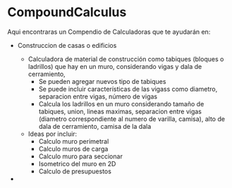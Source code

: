 # CompoundCalculus
Aqui encontraras un Compendio de Calculadoras que te ayudarán en:

- Construccion de casas o edificios
  + Calculadora de material de construcción como tabiques (bloques o ladrillos) que hay en un muro, considerando vigas y dala de cerramiento,
    * Se pueden agregar nuevos tipo de tabiques
    * Se puede incluir características de las vigass como diametro, separacion entre vigas, número de vigas
    * Calcula los ladrillos en un muro considerando tamaño de tabiques, union, lineas maximas, separacion entre vigas (diametro correspondiente
      al numero de varilla, camisa), alto de dala de cerramiento, camisa de la dala
  + Ideas por incluir:
    * Calculo muro perimetral
    * Calculo muros de carga
    * Calculo muro para seccionar
    * Isometrico del muro en 2D
    * Calculo de presupuestos

- 
